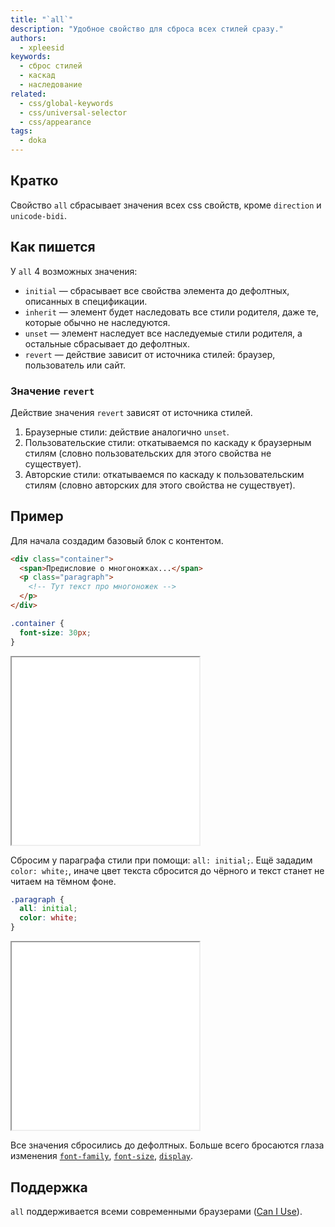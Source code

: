 ```yaml
---
title: "`all`"
description: "Удобное свойство для сброса всех стилей сразу."
authors:
  - xpleesid
keywords:
  - сброс стилей
  - каскад
  - наследование
related:
  - css/global-keywords
  - css/universal-selector
  - css/appearance
tags:
  - doka
---
```


## Кратко

Свойство `all` сбрасывает значения всех css свойств, кроме `direction` и `unicode-bidi`.

## Как пишется

У `all` 4 возможных значения:

- `initial` — сбрасывает все свойства элемента до дефолтных, описанных в спецификации.
- `inherit` — элемент будет наследовать все стили родителя, даже те, которые обычно не наследуются.
- `unset` — элемент наследует все наследуемые стили родителя, а остальные сбрасывает до дефолтных.
- `revert` — действие зависит от источника стилей: браузер, пользователь или сайт.

### Значение `revert`

Действие значения `revert` зависят от источника стилей.

1. Браузерные стили: действие аналогично `unset`.
1. Пользовательские стили: откатываемся по каскаду к браузерным стилям (словно пользовательских для этого свойства не существует).
1. Авторские стили: откатываемся по каскаду к пользовательским стилям (словно авторских для этого свойства не существует).

## Пример

Для начала создадим базовый блок с контентом.

```html
<div class="container">
  <span>Предисловие о многоножках...</span>
  <p class="paragraph">
    <!-- Тут текст про многоножек -->
  </p>
</div>
```

```css
.container {
  font-size: 30px;
}
```

<iframe src="demos/basic/" title="Пример с initial" height="300"></iframe>

Сбросим у параграфа стили при помощи: `all: initial;`. Ещё зададим `color: white;`, иначе цвет текста сбросится до чёрного и текст станет не читаем на тёмном фоне.

```css
.paragraph {
  all: initial;
  color: white;
}
```

<iframe src="demos/initial/" title="Пример с initial" height="300"></iframe>

Все значения сбросились до дефолтных. Больше всего бросаются глаза изменения [`font-family`](/css/font-family/), [`font-size`](/css/font-size/), [`display`](/css/display/).

## Поддержка

`all` поддерживается всеми современными браузерами ([Can I Use](https://caniuse.com/css-all)).
